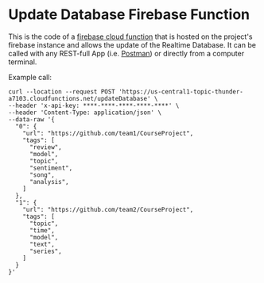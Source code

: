 # Update Database Firebase Function

This is the code of a [firebase cloud function](https://firebase.google.com/products/functions) that is hosted on the project's firebase instance and allows the update of the Realtime Database. It can be called with any REST-full App (i.e. [Postman](https://www.postman.com/)) or directly from a computer terminal.

Example call:

```
curl --location --request POST 'https://us-central1-topic-thunder-a7103.cloudfunctions.net/updateDatabase' \
--header 'x-api-key: ****-****-****-****-****' \
--header 'Content-Type: application/json' \
--data-raw '{
  "0": {
    "url": "https://github.com/team1/CourseProject",
    "tags": [
      "review",
      "model",
      "topic",
      "sentiment",
      "song",
      "analysis",
    ]
  },
  "1": {
    "url": "https://github.com/team2/CourseProject",
    "tags": [
      "topic",
      "time",
      "model",
      "text",
      "series",
    ]
  }
}'